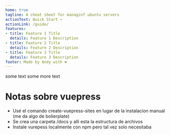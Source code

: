 ```yaml
---
home: true
tagline: A cheat sheet for managinf ubuntu servers
actionText: Quick Start →
actionLink: /guide/
features:
- title: Feature 1 Title
  details: Feature 1 Description
- title: Feature 2 Title
  details: Feature 2 Description
- title: Feature 3 Title
  details: Feature 3 Description
footer: Made by Andy with ❤️
---
```

some text
some more text

# Notas sobre vuepress

- Usé el comando create-vuepress-sites en lugar de la instalacion manual (me da algo de bolierplate)
- Se crea una carpeta /docs y alli esta la estructura de archivos
- Instale vurepess localmente con npm pero tal vez solo necesitaba 


